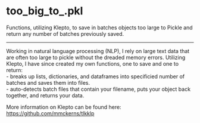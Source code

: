 # too_big_to_.pkl
Functions, utilizing Klepto, to save in batches objects too large to Pickle and return any number of batches previously saved. 
_____________________________________
  
Working in natural language processing (NLP), I rely on large text data that are often too large to pickle without the dreaded memory errors. Utilizing Klepto, I have since created my own functions, one to save and one to return:  
    - breaks up lists, dictionaries, and dataframes into specificied number of batches and saves them into files.   
    - auto-detects batch files that contain your filename, puts your object back together, and returns your data.   
      
More information on Klepto can be found here: https://github.com/mmckerns/tlkklp
